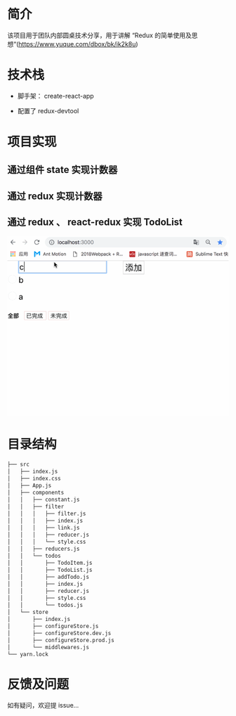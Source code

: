 # 简介

该项目用于团队内部圆桌技术分享，用于讲解 “Redux 的简单使用及思想“(https://www.yuque.com/dbox/bk/ik2k8u)


# 技术栈

- 脚手架： create-react-app

- 配置了 redux-devtool


# 项目实现

## 通过组件 state 实现计数器

## 通过 redux 实现计数器

## 通过 redux 、 react-redux 实现 TodoList

![todolist](./assets/todolist.gif)


# 目录结构

```
├── src
│   ├── index.js
│   ├── index.css
│   ├── App.js
│   ├── components
│   │   ├── constant.js
│   │   ├── filter
│   │   │   ├── filter.js
│   │   │   ├── index.js
│   │   │   ├── link.js
│   │   │   ├── reducer.js
│   │   │   └── style.css
│   │   ├── reducers.js
│   │   └── todos
│   │       ├── TodoItem.js
│   │       ├── TodoList.js
│   │       ├── addTodo.js
│   │       ├── index.js
│   │       ├── reducer.js
│   │       ├── style.css
│   │       └── todos.js
│   └── store
│       ├── index.js
│       ├── configureStore.js
│       ├── configureStore.dev.js
│       ├── configureStore.prod.js
│       └── middlewares.js
└── yarn.lock
```

# 反馈及问题

如有疑问，欢迎提 issue...
